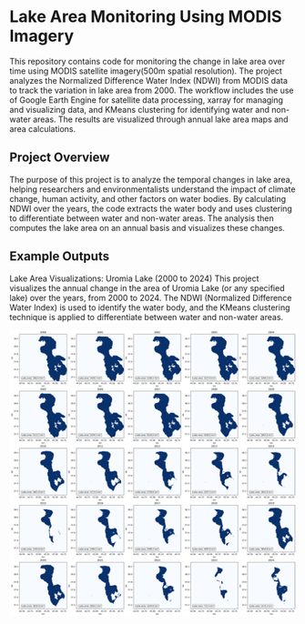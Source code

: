# Lake Area Monitoring Using MODIS Imagery
This repository contains code for monitoring the change in lake area over time using MODIS satellite imagery(500m spatial resolution). The project analyzes the Normalized Difference Water Index (NDWI) from MODIS data to track the variation in lake area from 2000. The workflow includes the use of Google Earth Engine for satellite data processing, xarray for managing and visualizing data, and KMeans clustering for identifying water and non-water areas. The results are visualized through annual lake area maps and area calculations.



## Project Overview
The purpose of this project is to analyze the temporal changes in lake area, helping researchers and environmentalists understand the impact of climate change, human activity, and other factors on water bodies. By calculating NDWI over the years, the code extracts the water body and uses clustering to differentiate between water and non-water areas. The analysis then computes the lake area on an annual basis and visualizes these changes.



## Example Outputs
Lake Area Visualizations: Uromia Lake (2000 to 2024)
This project visualizes the annual change in the area of Uromia Lake (or any specified lake) over the years, from 2000 to 2024. The NDWI (Normalized Difference Water Index) is used to identify the water body, and the KMeans clustering technique is applied to differentiate between water and non-water areas.

![image alt](https://github.com/SaeidDaliriSusefi/Lake-Monitoring-Modis/blob/93f692f3a74ce9533a79dca36b00ba9e73c87ac3/Images/urmia%20lake_Area.png)
